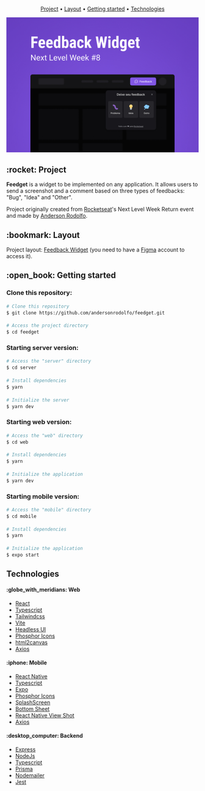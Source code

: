 <section align="center">
  <p>
    <a href="#project">Project</a> •
    <a href="#layout">Layout</a> •
    <a href="#getting-started">Getting started</a> •
    <a href="#technologies">Technologies</a>
  </p>
</section>

<section align="center">
  <img width="700" src="./.github/capa.jpg" />
</section>

<H2 id="project">:rocket: Project</H2>
<p>
  <strong>Feedget</strong> is a widget to be implemented on any application.
  It allows users to send a screenshot and a comment based on three types of feedbacks: "Bug", "Idea" and "Other".
</p>
<p>
  Project originally created from <a href="https://www.rocketseat.com.br/" target="_blank">Rocketseat</a>'s Next Level Week Return event
  and made by <a href="https://github.com/andersonrodolfo" target="_blank">Anderson Rodolfo</a>.
</p>


<H2 id="layout">:bookmark: Layout</H2>
<p>
  Project layout: <a href="https://www.figma.com/community/file/1102912516166573468" target="_blank">Feedback Widget</a>
  (you need to have a <a href="http://figma.com" target="_blank">Figma</a> account to access it).
</p>


<H2 id="getting-started">:open_book: Getting started</H2>

<h3>Clone this repository:</h3>

```bash
# Clone this repository
$ git clone https://github.com/andersonrodolfo/feedget.git

# Access the project directory
$ cd feedget
```

<h3>Starting server version:</h3>

```bash
# Access the "server" directory
$ cd server

# Install dependencies
$ yarn

# Initialize the server
$ yarn dev
```

<h3>Starting web version:</h3>

```bash
# Access the "web" directory
$ cd web

# Install dependencies
$ yarn

# Initialize the application
$ yarn dev
```

<h3>Starting mobile version:</h3>

```bash
# Access the "mobile" directory
$ cd mobile

# Install dependencies
$ yarn

# Initialize the application
$ expo start
```

<H2 id="technologies">Technologies</H2>

<h4>:globe_with_meridians: Web</h4>
<ul>
  <li><a href="https://reactjs.org/">React</a></li>
  <li><a href="https://www.typescriptlang.org/">Typescript</a></li>
  <li><a href="https://tailwindcss.com/">Tailwindcss</a></li>
  <li><a href="https://vitejs.dev/">Vite</a></li>
  <li><a href="https://headlessui.dev/">Headless UI</a></li>
  <li><a href="https://phosphoricons.com/">Phosphor Icons</a></li>
  <li><a href="https://html2canvas.hertzen.com/">html2canvas</a></li>
  <li><a href="https://axios-http.com/">Axios</a></li>
</ul>

<h4>:iphone: Mobile</h4>
<ul>
  <li><a href="https://reactnative.dev/">React Native</a></li>
  <li><a href="https://www.typescriptlang.org/">Typescript</a></li>
  <li><a href="https://expo.dev/">Expo</a></li>
  <li><a href="https://github.com/duongdev/phosphor-react-native/">Phosphor Icons</a></li>
  <li><a href="https://docs.expo.dev/versions/latest/sdk/splash-screen/">SplashScreen</a></li>
  <li><a href="https://github.com/gorhom/react-native-bottom-sheet">Bottom Sheet</a></li>
  <li><a href="https://github.com/gre/react-native-view-shot">React Native View Shot</a></li>
  <li><a href="https://axios-http.com/">Axios</a></li>
</ul>

<h4>:desktop_computer: Backend</h4>
<ul>
  <li><a href="https://expressjs.com/">Express</a></li>
  <li><a href="https://nodejs.org/pt-br/">NodeJs</a></li>
  <li><a href="https://www.typescriptlang.org/">Typescript</a></li>
  <li><a href="https://www.prisma.io/">Prisma</a></li>
  <li><a href="https://nodemailer.com/about/">Nodemailer</a></li>
  <li><a href="https://jestjs.io/">Jest</a></li>
</ul>
  
